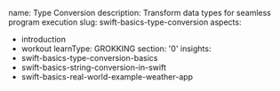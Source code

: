 name: Type Conversion
description: Transform data types for seamless program execution
slug: swift-basics-type-conversion
aspects:
  - introduction
  - workout
learnType: GROKKING
section: '0'
insights:
  - swift-basics-type-conversion-basics
  - swift-basics-string-conversion-in-swift
  - swift-basics-real-world-example-weather-app
